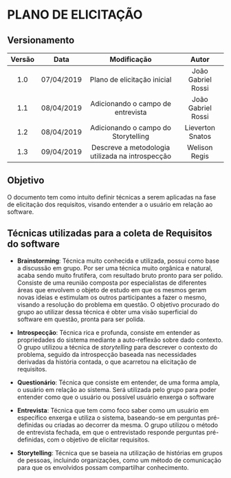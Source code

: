 # PLANO DE ELICITAÇÃO

## Versionamento

|  Versão | Data | Modificação | Autor |
|  :------: | :------: | :------: | :------: |
| 1.0 | 07/04/2019 | Plano de elicitação inicial | João Gabriel Rossi |
| 1.1 | 08/04/2019 | Adicionando o campo de entrevista | João Gabriel Rossi |
| 1.2 | 08/04/2019 | Adicionando o campo do Storytelling | Lieverton Snatos |
| 1.3 | 09/04/2019 | Descreve a metodologia utilizada na introspecção | Welison Regis |

## Objetivo
O documento tem como intuito definir técnicas a serem aplicadas na fase de elicitação dos requisitos, visando entender
a o usuário em relação ao software.

## Técnicas utilizadas para a coleta de Requisitos do software
- **Brainstorming**: Técnica muito conhecida e utilizada, possui como base a discussão em grupo. Por ser uma técnica muito orgânica e natural, 
acaba sendo muito frutífera, com resultado bruto pronto para ser polido. Consiste de uma reunião composta por especialistas de diferentes áreas 
que envolvem o objeto de estudo em que os mesmos geram novas ideias e estimulam os outros participantes a fazer o mesmo, visando a resolução do problema em questão. O objetivo procurado do grupo ao utilizar dessa técnica é obter uma visão superficial do software em questão, pronta para ser polida.

- **Introspecção**: Técnica rica e profunda, consiste em entender as propriedades do sistema mediante a auto-reflexão sobre dado contexto. O grupo utilizou a técnica de _storytelling_ para descrever o contexto do problema, seguido da introspecção baseada nas necessidades derivadas da história contada, o que acarretou na elicitação de requisitos.

- **Questionário**: Técnica que consiste em entender, de uma forma ampla, o usuário em relação ao sistema. Será utilizada pelo grupo para poder entender como que o usuário ou possível usuário enxerga o software

- **Entrevista**: Técnica que tem como foco saber como um usuário em específico enxerga e utiliza o sistema, baseando-se em perguntas pré-definidas ou criadas ao decorrer da mesma. O grupo utilizou o método de entrevista fechada, em que o entrevistado responde perguntas pré-definidas, com o objetivo de elicitar requisitos.

- **Storytelling**: Técnica que se baseia na utilização de histórias em grupos de pessoas, incluindo organizações, como um método de comunicação para que os envolvidos possam compartilhar conhecimento.